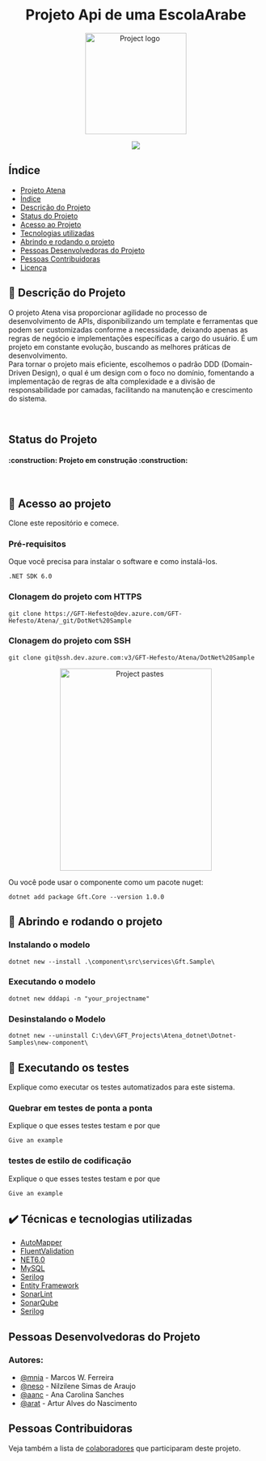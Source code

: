 <h1 align="center"> Projeto Api de uma EscolaArabe </h1>

<p align="center">
    <img width=200px height=200px src="305490021_736016717815626_1772479463192642593_n.jpg" alt="Project logo">

<p align="center">
<img src="https://img.shields.io/badge/status-active-success.svg"/>
</p>

## Índice 

* [Projeto Atena](#projeto-atena)
* [Índice](#índice)
* [Descrição do Projeto](#descrição-do-projeto)
* [Status do Projeto](#status-do-projeto)
* [Acesso ao Projeto](#acesso-ao-projeto)
* [Tecnologias utilizadas](#tecnologias-utilizadas)
* [Abrindo e rodando o projeto](#Abrindo-e-rodando-o-projeto)
* [Pessoas Desenvolvedoras do Projeto](#pessoas-desenvolvedoras-do-projeto)
* [Pessoas Contribuidoras](#pessoas-contribuidoras)
* [Licença](#licença)


## 🧐 Descrição do Projeto
<p>
O projeto Atena visa proporcionar agilidade no processo de desenvolvimento de APIs, disponibilizando um template e ferramentas que podem ser customizadas conforme a necessidade, deixando apenas as regras de negócio e implementações específicas a cargo do usuário. É um projeto em constante evolução, buscando as  melhores práticas de desenvolvimento.<br>
Para tornar o projeto mais eficiente, escolhemos o padrão DDD (Domain-Driven Design), o qual é um design com o foco no domínio, fomentando a implementação de regras de alta complexidade e a divisão de responsabilidade por camadas, facilitando na manutenção e crescimento do sistema.<br>     
</p>
<br> 


## Status do Projeto 
<h4> 
    :construction:  Projeto em construção  :construction:
</h4>
<br>


## 📁 Acesso ao projeto

Clone este repositório e comece.

### Pré-requisitos

Oque você precisa para instalar o software e como instalá-los.
```
.NET SDK 6.0
```

### Clonagem do projeto com  HTTPS

```
git clone https://GFT-Hefesto@dev.azure.com/GFT-Hefesto/Atena/_git/DotNet%20Sample
```
### Clonagem do projeto com SSH

```
git clone git@ssh.dev.azure.com:v3/GFT-Hefesto/Atena/DotNet%20Sample
```
<p align="center">
 <img width=300px height=400px src="https://i.ibb.co/9HmBsFX/Capture.png" alt="Project pastes">
</p>

Ou você pode usar o componente como um pacote nuget:

```
dotnet add package Gft.Core --version 1.0.0
```


## 🏁 Abrindo e rodando o projeto

### Instalando o modelo
```
dotnet new --install .\component\src\services\Gft.Sample\
```

### Executando o modelo
```
dotnet new dddapi -n "your_projectname"
```

### Desinstalando o Modelo
```
dotnet new --uninstall C:\dev\GFT_Projects\Atena_dotnet\Dotnet-Samples\new-component\
```

## 🔧 Executando os testes 

Explique como executar os testes automatizados para este sistema.

### Quebrar em testes de ponta a ponta

Explique o que esses testes testam e por que

```
Give an example
```

### testes de estilo de codificação

Explique o que esses testes testam e por que

```
Give an example
```

## ✔️ Técnicas e tecnologias utilizadas
- [AutoMapper](https://dev.azure.com/GFT-Hefesto/Atena/_wiki/wikis/Atena.wiki/75/Automapper)
- [FluentValidation](https://dev.azure.com/GFT-Hefesto/Atena/_wiki/wikis/Atena.wiki/72/Fluentvalidation)
- [NET6.0](https://docs.microsoft.com/pt-br/dotnet/fundamentals/)
- [MySQL](https://docs.microsoft.com/pt-br/dotnet/fundamentals/)
- [Serilog](https://dev.azure.com/GFT-Hefesto/Atena/_wiki/wikis/Atena.wiki/79/Serilog)
- [Entity Framework](https://docs.microsoft.com/pt-br/dotnet/fundamentals/)
- [SonarLint](https://dev.azure.com/GFT-Hefesto/Atena/_wiki/wikis/Atena.wiki/26/Instala%C3%A7%C3%A3o)
- [SonarQube](https://dev.azure.com/GFT-Hefesto/Atena/_wiki/wikis/Atena.wiki/24/Instala%C3%A7%C3%A3o)
- [Serilog](https://dev.azure.com/GFT-Hefesto/Atena/_wiki/wikis/Atena.wiki/79/Serilog)


## Pessoas Desenvolvedoras do Projeto
### Autores:
- [@mnia](mnia@gft.com) - Marcos W. Ferreira
- [@neso](neso@gft.com) - Nilzilene Simas de Araujo
- [@aanc](aanc@gft.com) - Ana Carolina Sanches
- [@arat](arat@gft.com) - Artur Alves do Nascimento

## Pessoas Contribuidoras
Veja também a lista de [colaboradores](https://github.com/kylelobo/The-Documentation-Compendium/contributors) que participaram deste projeto.




